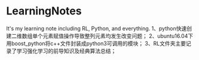# LearningNotes
It's my learning note including RL, Python, and everything.
1、python快速创建二维数组单个元素赋值操作导致整列元素均发生改变问题；
2、ubuntu16.04下用boost_python将c++文件封装成python3可调用的模块；
3、RL文件夹主要记录了学习强化学习的前导知识及经典算法总结；
